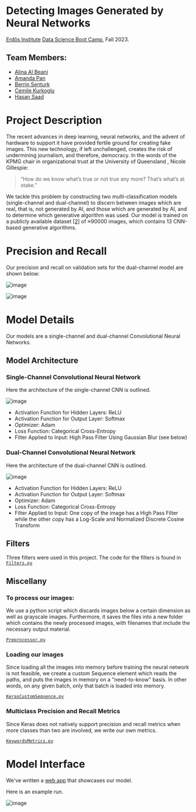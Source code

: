 # Detecting Images Generated by Neural Networks
[Erdős Institute](https://www.erdosinstitute.org/) [Data Science Boot Camp](https://www.erdosinstitute.org/programs/fall-2023/data-science-boot-camp), Fall 2023.

[//]:(We_need_to_add_our_presentation_link_here.)

## Team Members:
- [Alina Al Beani](https://www.linkedin.com/in/alina-beaini/)
- [Amanda Pan](https://github.com/appandaman)
- [Berrin Senturk](https://www.linkedin.com/in/berrin-senturk-1b8a8a117/)
- [Cemile Kurkoglu](https://www.linkedin.com/in/cemile-kurkoglu)
- [Hasan Saad](https://github.com/HasanSaad2)

# Project Description

The recent advances in deep learning, neural networks, and the advent of hardware to support it have provided fertile ground for creating fake images.  This new technology, if left unchallenged, creates the risk of undermining journalism, and therefore, democracy. In the words of the KPMG chair in organizational trust at the University of Queensland , Nicole Gillespie:

>“How do we know what’s true or not true any more? That’s what’s at stake.”</br>

We tackle this problem by constructing two multi-classification models (single-channel and dual-channel) to discern between images which are real, that is, not generated by AI, and those which are generated by AI, and to determine which generative algorithm was used.  Our model is trained on a publicly available dataset  [[2]](https://github.com/PeterWang512/CNNDetection)  of ≈90000 images, which contains 13 CNN-based generative algorithms.</br>

# Precision and Recall

Our precision and recall on validation sets for the dual-channel model are shown below:

![image](https://raw.githubusercontent.com/Alina-Beaini/AIvsReal/main/Presentation_Images/Precision_Validation.png)

![image](https://raw.githubusercontent.com/Alina-Beaini/AIvsReal/main/Presentation_Images/Recall_Validation.png)
# Model Details
Our models are a single-channel and dual-channel Convolutional Neural Networks. 

## Model Architecture

### Single-Channel Convolutional Neural Network

Here the architecture of the single-channel CNN is outlined.

![image](https://raw.githubusercontent.com/Alina-Beaini/AIvsReal/main/Presentation_Images/single_channel_model.png)
- Activation Function for Hidden Layers: ReLU
- Activation Function for Output Layer: Softmax
- Optimizer: Adam
- Loss Function: Categorical Cross-Entropy
- Filter Applied to Input: High Pass Filter Using Gaussian Blur (see below)

### Dual-Channel Convolutional Neural Network

Here the architecture of the dual-channel CNN is outlined.

![image](https://raw.githubusercontent.com/Alina-Beaini/AIvsReal/main/Presentation_Images/dual_channel_model.png)

- Activation Function for Hidden Layers: ReLU
- Activation Function for Output Layer: Softmax
- Optimizer: Adam
- Loss Function: Categorical Cross-Entropy
- Filter Applied to Input: One copy of the image has a High Pass Filter while the other copy has a Log-Scale and Normalized Discrete Cosine Transform

## Filters

Three filters were used in this project. The code for the filters is found in
[`Filters.py`](https://raw.githubusercontent.com/Alina-Beaini/AIvsReal/main/Standalone_Modules/filters.py)

## Miscellany 

### To process our images:

We use a python script which discards images below a certain dimension as well as grayscale images. Furthermore, it saves the files into a new folder which contains the newly processed images, with filenames that include the necessary output material.

[`Preprocessor.py`](https://raw.githubusercontent.com/Alina-Beaini/AIvsReal/main/Standalone_Modules/Preprocessor.py)

### Loading our images

Since loading all the images into memory before training the neural network is not feasible, we create a custom Sequence element which reads the paths, and puts the images in memory on a "need-to-know" basis. In other words, on any given batch, only that batch is loaded into memory.

[`KerasCustomSequence.py`](https://raw.githubusercontent.com/Alina-Beaini/AIvsReal/main/Standalone_Modules/KerasCustomSequence.py)

### Multiclass Precision and Recall Metrics

Since Keras does not natively support precision and recall metrics when more classes than two are involved, we write our own metrics.

[`KeywordsMetrics.py`](https://raw.githubusercontent.com/Alina-Beaini/AIvsReal/main/Standalone_Modules/KeywordMetrics.py)

# Model Interface

We've written a [web app](https://huggingface.co/spaces/AlinaBeaini/AIvsReal) that showcases our model. 

Here is an example run.

![image](https://github.com/Alina-Beaini/AIvsReal/blob/main/Presentation_Images/AIvsReal_example.png?raw=true)
